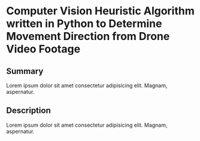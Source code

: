 
# Computer Vision Heuristic Algorithm written in Python to Determine Movement Direction from Drone Video Footage

## Summary

Lorem ipsum dolor sit amet consectetur adipisicing elit. Magnam, aspernatur.

## Description

Lorem ipsum dolor sit amet consectetur adipisicing elit. Magnam, aspernatur.